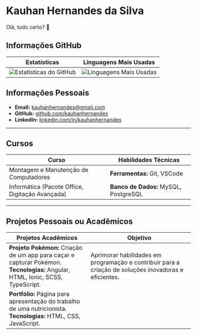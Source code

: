 # Kauhan Hernandes da Silva

Olá, tudo certo? 👋

## Informações GitHub

| Estatísticas       | Linguagens Mais Usadas   |
|--------------------|--------------------------|
| ![Estatísticas do GitHub](https://github-readme-stats.vercel.app/api?username=kauhanhernandes&show_icons=true&theme=radical) | ![Linguagens Mais Usadas](https://github-readme-stats.vercel.app/api/top-langs/?username=kauhanhernandes&layout=compact&theme=radical) |

## Informações Pessoais

- **Email:** [kauhanhernandes@gmail.com](mailto:kauhanhernandes@gmail.com)
- **GitHub:** [github.com/kauhanhernandes](https://github.com/kauhanhernandes)
- **LinkedIn:** [linkedin.com/in/kauhanhernandes](https://www.linkedin.com/in/kauhanhernandes/)
  
---

## Cursos

| Curso                                        | Habilidades Técnicas                          |
|----------------------------------------------|-----------------------------------------------|
| Montagem e Manutenção de Computadores        | **Ferramentas:** Git, VSCode                  |
| Informática (Pacote Office, Digitação Avançada) | **Banco de Dados:** MySQL, PostgreSQL       |

---

## Projetos Pessoais ou Acadêmicos

| Projetos Acadêmicos                          | Objetivo                                       |
|----------------------------------------------|-----------------------------------------------|
| **Projeto Pokémon:** Criação de um app para caçar e capturar Pokémon. <br> **Tecnologias:** Angular, HTML, Ionic, SCSS, TypeScript. | Aprimorar habilidades em programação e contribuir para a criação de soluções inovadoras e eficientes. |
| **Portfólio:** Página para apresentação do trabalho de uma nutricionista. <br> **Tecnologias:** HTML, CSS, JavaScript. |                                               |

